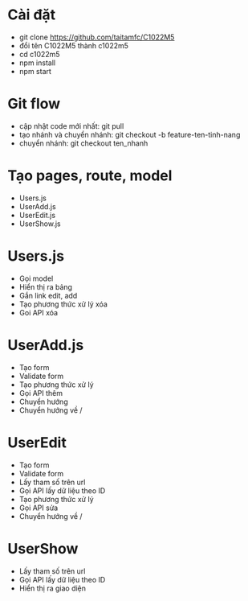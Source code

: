 # Cài đặt
- git clone https://github.com/taitamfc/C1022M5
- đổi tên C1022M5 thành c1022m5
- cd c1022m5
- npm install
- npm start

# Git flow
- cập nhật code mới nhất: git pull
- tạo nhánh và chuyển nhánh: git checkout -b feature-ten-tinh-nang
- chuyển nhánh: git checkout ten_nhanh

# Tạo pages, route, model
- Users.js
- UserAdd.js
- UserEdit.js
- UserShow.js
# Users.js
- Gọi model
- Hiển thị ra bảng
- Gắn link edit, add
- Tạo phương thức xử lý xóa
- Goi API xóa
# UserAdd.js
- Tạo form
- Validate form
- Tạo phương thức xử lý
- Gọi API thêm
- Chuyển hướng
- Chuyển hướng về /
# UserEdit
- Tạo form
- Validate form
- Lấy tham số trên url
- Gọi API lấy dữ liệu theo ID
- Tạo phương thức xử lý
- Gọi API sửa
- Chuyển hướng về /
# UserShow
- Lấy tham số trên url
- Gọi API lấy dữ liệu theo ID
- Hiển thị ra giao diện

